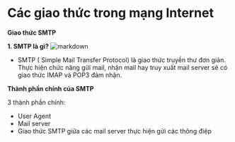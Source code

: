 # Các giao thức trong mạng Internet 

**Giao thức SMTP** 

**1. SMTP là gì?**
![markdown](https://api.bkhost.vn/uploads/2019/10/tim-hieu-smtp-server-la-gi.jpg)

- SMTP ( Simple Mail Transfer Protocol) là giao thức truyền thư đơn giản. Thực hiện chức năng gửi mail, nhận mail hay truy xuất mail server sẽ có giao thức IMAP và POP3 đảm nhận.

**Thành phần chính của SMTP**

3 thành phần chính: 
- User Agent 
- Mail server 
- Giao thức SMTP giữa các mail server thực hiện gửi các thông điệp 